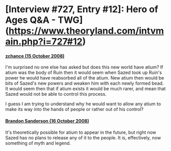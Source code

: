# [Interview #727, Entry #12]: Hero of Ages Q&A - TWG](https://www.theoryland.com/intvmain.php?i=727#12)

#### [zchance (15 October 2008)](http://twg.17thshard.com/index.php?topic=6655.msg129118#msg129118)

I'm surprised no one else has asked but does this new world have atium? If atium was the body of Ruin then it would seem when Sazed took up Ruin's power he would have reabsorbed all of the atium. New atium then would be bits of Sazed's new powers and weaken him with each newly formed bead. It would seem then that if atium exists it would be much rarer, and mean that Sazed would not be able to control this process.

I guess I am trying to understand why he would want to allow any atium to make its way into the hands of people or rather out of his control?

#### [Brandon Sanderson (16 October 2008)](http://twg.17thshard.com/index.php?topic=6655.msg129151#msg129151)

It's theoretically possible for atium to appear in the future, but right now Sazed has no plans to release any of it to the people. It is, effectively, now something of myth and legend.

